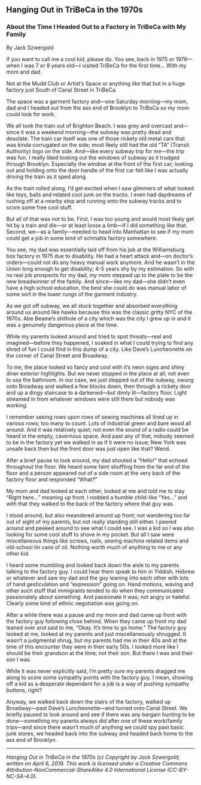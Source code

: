 ## Hanging Out in TriBeCa in the 1970s
### About the Time I Headed Out to a Factory in TriBeCa with My Family

By Jack Szwergold

If you want to call me a cool kid, please do. You see, back in 1975 or 1976—when I was 7 or 8 years old—I visited  TriBeCa for the first time… With my mom and dad.

Not at the Mudd Club or Artist’s Space or anything like that but in a huge factory just South of Canal Street in TriBeCa.

The space was a garment factory and—one Saturday morning—my mom, dad and I headed out from the ass end of Brooklyn to TriBeCa so my mom could look for work.

We all took the train out of Brighton Beach. I was grey and overcast and—since it was a weekend morning—the subway was pretty dead and desolate. The train car itself was one of those rickety old metal cars that was kinda corrugated on the side; most likely still had the old “TA” (Transit Authority) logo on the side. And—like every subway trip for me—the trip was fun. I really liked looking out the windows of subway as it trudged through Brooklyn. Especially the window at the front of the first car; looking out and holding onto the door handle of the first car felt like I was actually driving the train as it sped along.

As the train rolled along, I’d get excited when I saw glimmers of what looked like toys, balls and related cool junk on the tracks. I even had daydreams of rushing off at a nearby stop and running onto the subway tracks and to score some free cool stuff.

But all of that was not to be. First, I was too young and would most likely get hit by a train and die—or at least loose a limb—if I did something like that. Second, we—as a family—needed to head into Manhattan to see if my mom could get a job in some kind of schmatta factory somewhere.

You see, my dad was essentially laid off from his job at the Williamsburg box factory in 1975 due to disability. He had a heart attack and—on doctor’s orders—could not do any heavy manual work anymore. And he wasn’t in the Union long enough to get disability; 4-5 years shy by my estimation. So with no real job prospects for my dad, my mom stepped up to the plate to be the new breadwinner of the family. And since—like my dad—she didn’t even have a high school education, the best she could do was manual labor of some sort in the lower rungs of the garment industry. 

As we got off subway, we all stuck together and absorbed everything around us around like hawks because this was the classic gritty NYC of the 1970s. Abe Beame’s shithole of a city which was the city I grew up in and it was a genuinely dangerous place at the time.

While my parents looked around and tried to spot threats—real and imagined—before they happened, I soaked in what I could trying to find any shred of fun I could find in this dump of a city. Like Dave’s Luncheonette on the corner of Canal Street and Broadway.

To me, the place looked so fancy and cool with it’s neon signs and shiny diner exterior highlights. But we never stopped in the place at all; not even to use the bathroom. In our case, we just stepped out of the subway, swung onto Broadway and walked a few blocks down, then through a rickety door and up a dingy staircase to a darkened—but dimly lit—factory floor. Light streamed in from whatever windows were still there but nobody was working.

I remember seeing rows upon rows of sewing machines all lined up in various rows; too many to count. Lots of industrial green and bare wood all around. And it was relatively quiet; not even the sound of a radio could be heard in the empty, cavernous space. And past any of that, nobody seemed to be in the factory yet we walked in as if it were no issue; New York was unsafe back then but the front door was just open like that? Weird.

After a brief pause to look around, my dad shouted a “Hello!” that echoed throughout the floor. We heard some faint shuffling from the far end of the floor and a person appeared out of a side room at the very back of the factory floor and responded “What?”

My mom and dad looked at each other, looked at me and told me to stay “Right here…” meaning up front. I nodded a humble child-like “Yes…” and with that they walked to the back of the factory where that guy was.

I stood around, but also meandered around up front; not wandering too far out of sight of my parents, but not really standing still either. I peered around and peeked around to see what I could see. I was a kid so I was also looking for some cool stuff to shove in my pocket. But all I saw were miscellaneous things like screws, nails, sewing machine related items and old-school tin cans of oil. Nothing worth much of anything to me or any other kid.

I heard some mumbling and looked back down the aisle to my parents talking to the factory guy. I could hear them speak to him in Yiddish, Hebrew or whatever and saw my dad and the guy leaning into each other with lots of hand gesticulation and “expression” going on. Hand motions, waving and other such stuff that immigrants tended to do when they communicated passionately about something. And passionate it was; not angry or hateful. Clearly some kind of ethnic negotiation was going on.

After a while there was a pause and my mom and dad came up front with the factory guy following close behind. When they came up front my dad leaned over and said to me, “Okay. It’s time to go home.” The factory guy looked at me, looked at my parents and just miscellaneously shrugged. It wasn’t a judgmental shrug, but my parents had me in their 40s and at the time of this encounter they were in their early 50s. I looked more like I should be their grandson at the time; not their son. But there I was and their son I was.

While it was never explicitly said, I’m pretty sure my parents dragged me along to score some sympathy points with the factory guy. I mean, showing off a kid as a desperate dependent for a job is a way of pushing sympathy buttons, right?

Anyway, we walked back down the stairs of the factory, walked up Broadway—past Dave’s Luncheonette—and turned onto Canal Street. We briefly paused to look around and see if there was any bargain hunting to be done—something my parents always did after one of these work/family trips—and since there wasn’t much of anything we could spy past basic junk stores, we headed back into the subway and headed back home to the ass end of Brooklyn.

***

*Hanging Out in TriBeCa in the 1970s (c) Copyright by Jack Szwergold; written on April 6, 2019. This work is licensed under a Creative Commons Attribution-NonCommercial-ShareAlike 4.0 International License (CC-BY-NC-SA-4.0).*
